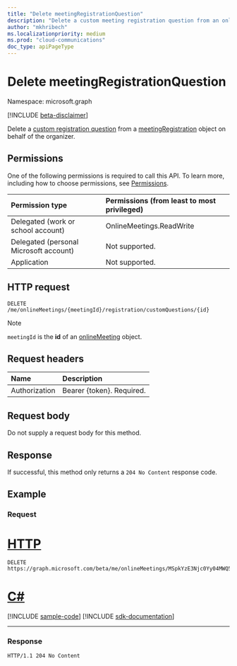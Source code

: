 ```yaml
---
title: "Delete meetingRegistrationQuestion"
description: "Delete a custom meeting registration question from an online meeting."
author: "mkhribech"
ms.localizationpriority: medium
ms.prod: "cloud-communications"
doc_type: apiPageType
---
```


# Delete meetingRegistrationQuestion

Namespace: microsoft.graph

[!INCLUDE [beta-disclaimer](../../includes/beta-disclaimer.md)]

Delete a [custom registration question](../resources/meetingregistrationquestion.md) from a [meetingRegistration](../resources/meetingregistration.md) object on behalf of the organizer.

## Permissions

One of the following permissions is required to call this API. To learn more, including how to choose permissions, see [Permissions](/graph/permissions-reference).

| Permission type | Permissions (from least to most privileged) |
|:----------------|:--------------------------------------------|
| Delegated (work or school account) | OnlineMeetings.ReadWrite |
| Delegated (personal Microsoft account) | Not supported. |
| Application | Not supported. |

## HTTP request
<!-- { "blockType": "ignored" } -->
```http
DELETE /me/onlineMeetings/{meetingId}/registration/customQuestions/{id}
```

> [!NOTE]
> `meetingId` is the **id** of an [onlineMeeting](../resources/onlineMeeting.md) object.

## Request headers

| Name            | Description               |
| :-------------- | :------------------------ |
| Authorization   | Bearer {token}. Required. |

## Request body

Do not supply a request body for this method.

## Response

If successful, this method only returns a `204 No Content` response code.

## Example

### Request


# [HTTP](#tab/http)
<!-- {
  "blockType": "request",
  "name": "delete-custom-question",
  "sampleKeys": ["MSpkYzE3Njc0Yy04MWQ5LTRhZGItYmZ", "MSMxY2E2ZmE3OS1hOTY3LTQ4ZX3lvdV94MDAyMF9hX3gwMDIwX2RldmU="]
}-->

```http
DELETE https://graph.microsoft.com/beta/me/onlineMeetings/MSpkYzE3Njc0Yy04MWQ5LTRhZGItYmZ/registration/customQuestions/MSMxY2E2ZmE3OS1hOTY3LTQ4ZX3lvdV94MDAyMF9hX3gwMDIwX2RldmU=
```

# [C#](#tab/csharp)
[!INCLUDE [sample-code](../includes/snippets/csharp/delete-custom-question-csharp-snippets.md)]
[!INCLUDE [sdk-documentation](../includes/snippets/snippets-sdk-documentation-link.md)]

---

### Response

<!-- {
  "blockType": "response",
  "name": "delete-custom-question"
}-->

```http
HTTP/1.1 204 No Content
```
